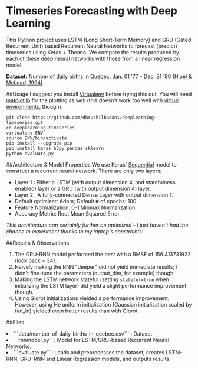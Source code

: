 # Timeseries Forecasting with Deep Learning
This Python project uses LSTM (Long Short-Term Memory) and GRU (Gated Recurrent Unit) based Recurrent Neural Networks to forecast (predict) timeseries using Keras + Theano. We compare the results produced by each of these deep neural networks with those from a linear regression model.

<b>Dataset:</b> <a href = "https://datamarket.com/data/set/235j/number-of-daily-births-in-quebec-jan-01-1977-to-dec-31-1990#!ds=235j&display=line"> Number of daily births in Quebec, Jan. 01 '77 - Dec. 31 '90 (Hipel & McLeod, 1994) </a>

##Usage
I suggest you install [Virtualenv](https://virtualenv.pypa.io/en/stable/) before trying this out. You will need [matplotlib](matplotlib.org) for the plotting as well (this doesn't work too well with [virtual environments](http://matplotlib.org/faq/virtualenv_faq.html), though).
```
git clone https://github.com/dhrushilbadani/deeplearning-timeseries.git
cd deeplearning-timeseries
virtualenv ENV
source ENV/bin/activate
pip install --upgrade pip
pip install keras h5py pandas sklearn
python evaluate.py
```


##Architecture & Model Properties
We use Keras' [Sequential](https://keras.io/models/sequential/) model to construct a recurrent neural network. There are only two layers:
<ul>
<li> Layer 1 : Either a LSTM (with output dimension 4,  and statefulness enabled) layer or a GRU (with output dimension 4) layer.
<li> Layer 2 : A fully-connected Dense Layer with output dimension 1. </li>
<li> Default optimizer: Adam; Default # of epochs: 100. </li>
<li> Feature Normalization: 0-1 Minmax Normalization. </li>
<li> Accuracy Metric: Root Mean Squared Error. </li>
</ul>
<i>This architecture can certainly further be optimized - I just haven't had the chance to experiment thanks to my laptop's constraints! </i>

##Results & Observations
1. The GRU-RNN model performed the best with a RMSE of 156.413731922 (look back = 34).
2. Naively making the RNN "deeper" did not yield immediate results; I didn't fine-tune the parameters (output_dim, for example) though. 
3. Making the LSTM network stateful (setting ```stateful=true``` when initializing the LSTM layer) did yield a slight performance improvement though. 
4. Using Glorot initializations yielded a performance improvement. However, using He uniform initialization (Gaussian initialization scaled by fan_in) yielded even better results than with Glorot.

##Files

<li>```data/number-of-daily-births-in-quebec.csv``` : Dataset. </li>
<li> ```rnnmodel.py```: Model for LSTM/GRU-based Recurrent Neural Networks. </li>
<li>  ```evaluate.py```: Loads and preprocesses the dataset, creates LSTM-RNN, GRU-RNN and Linear Regression models, and outputs results. </li>



